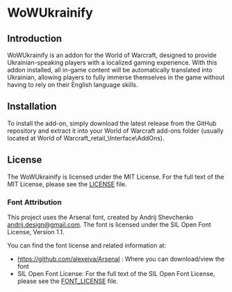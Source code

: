 # WoWUkrainify

## Introduction

WoWUkrainify is an addon for the World of Warcraft, designed to provide Ukrainian-speaking players with a localized gaming experience. With this addon installed, all in-game content will be automatically translated into Ukrainian, allowing players to fully immerse themselves in the game without having to rely on their English language skills.

## Installation
To install the add-on, simply download the latest release from the GitHub repository and extract it into your World of Warcraft add-ons folder (usually located at World of Warcraft\_retail_\Interface\AddOns).

## License
The WoWUkrainify is licensed under the MIT License. For the full text of the MIT License, please see the [LICENSE](LICENSE) file.

### Font Attribution

This project uses the Arsenal font, created by Andrij Shevchenko <andrij.design@gmail.com>. The font is licensed under the SIL Open Font License, Version 1.1.

You can find the font license and related information at:
- https://github.com/alexeiva/Arsenal : Where you can download/view the font
- SIL Open Font License: For the full text of the SIL Open Font License, please see the [FONT_LICENSE](FONT_LICENSE) file.

